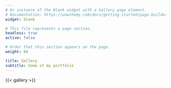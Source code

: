 ```yaml
---
# An instance of the Blank widget with a Gallery page element.
# Documentation: https://wowchemy.com/docs/getting-started/page-builder/
widget: blank

# This file represents a page section.
headless: true
active: false

# Order that this section appears on the page.
weight: 66

title: Gallery
subtitle: Some of my portfolio
---
```


{{< gallery >}}
